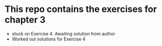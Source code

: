 # This repo contains the exercises for chapter 3
- stuck on Exercise 4. Awaiting solution from author
- Worked out solutions for Exercise 4